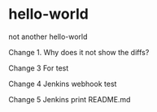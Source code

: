 # hello-world
not another hello-world

Change 1.
Why does it not show the diffs?

Change 3
For test

Change 4
Jenkins webhook test

Change 5
Jenkins print README.md
